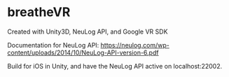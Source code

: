 # breatheVR

Created with Unity3D, NeuLog API, and Google VR SDK

Documentation for NeuLog API: https://neulog.com/wp-content/uploads/2014/10/NeuLog-API-version-6.pdf

Build for iOS in Unity, and have the NeuLog API active on localhost:22002.